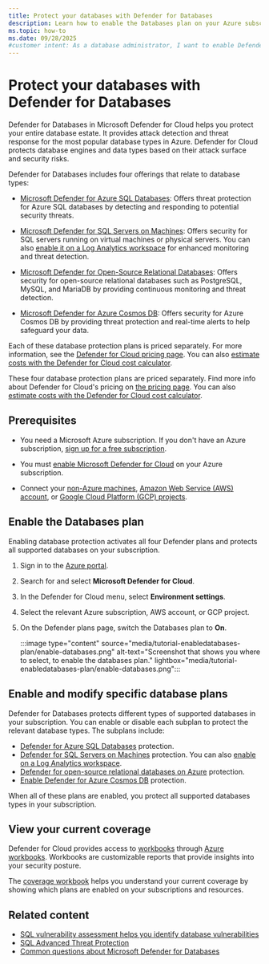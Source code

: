 ```yaml
---
title: Protect your databases with Defender for Databases
description: Learn how to enable the Databases plan on your Azure subscription for Microsoft Defender for Cloud to enhance your database security.
ms.topic: how-to
ms.date: 09/28/2025
#customer intent: As a database administrator, I want to enable Defender for Databases so that I can enhance the security of my databases.
---
```


# Protect your databases with Defender for Databases

Defender for Databases in Microsoft Defender for Cloud helps you protect your entire database estate. It provides attack detection and threat response for the most popular database types in Azure. Defender for Cloud protects database engines and data types based on their attack surface and security risks.

Defender for Databases includes four offerings that relate to database types:

- [Microsoft Defender for Azure SQL Databases](defender-for-sql-introduction.md): Offers threat protection for Azure SQL databases by detecting and responding to potential security threats.

- [Microsoft Defender for SQL Servers on Machines](defender-for-sql-usage.md): Offers security for SQL servers running on virtual machines or physical servers. You can also [enable it on a Log Analytics workspace](enable-plan-workspace.md) for enhanced monitoring and threat detection.

- [Microsoft Defender for Open-Source Relational Databases](defender-for-databases-introduction.md): Offers security for open-source relational databases such as PostgreSQL, MySQL, and MariaDB by providing continuous monitoring and threat detection.

- [Microsoft Defender for Azure Cosmos DB](concept-defender-for-cosmos.md): Offers security for Azure Cosmos DB by providing threat protection and real-time alerts to help safeguard your data.

Each of these database protection plans is priced separately. For more information, see the [Defender for Cloud pricing page](https://azure.microsoft.com/pricing/details/defender-for-cloud/). You can also [estimate costs with the Defender for Cloud cost calculator](cost-calculator.md).

These four database protection plans are priced separately. Find more info about Defender for Cloud's pricing on [the pricing page](https://azure.microsoft.com/pricing/details/defender-for-cloud/). You can also [estimate costs with the Defender for Cloud cost calculator](cost-calculator.md).

## Prerequisites

- You need a Microsoft Azure subscription. If you don't have an Azure subscription, [sign up for a free subscription](https://azure.microsoft.com/pricing/free-trial/).

- You must [enable Microsoft Defender for Cloud](get-started.md#enable-defender-for-cloud-on-your-azure-subscription) on your Azure subscription.

- Connect your [non-Azure machines](quickstart-onboard-machines.md), [Amazon Web Service (AWS) account](quickstart-onboard-aws.md), or [Google Cloud Platform (GCP) projects](quickstart-onboard-gcp.md).

## Enable the Databases plan

Enabling database protection activates all four Defender plans and protects all supported databases on your subscription.

1. Sign in to the [Azure portal](https://portal.azure.com).

1. Search for and select **Microsoft Defender for Cloud**.

1. In the Defender for Cloud menu, select **Environment settings**.

1. Select the relevant Azure subscription, AWS account, or GCP project.

1. On the Defender plans page, switch the Databases plan to **On**.

    :::image type="content" source="media/tutorial-enabledatabases-plan/enable-databases.png" alt-text="Screenshot that shows you where to select, to enable the databases plan." lightbox="media/tutorial-enabledatabases-plan/enable-databases.png":::

## Enable and modify specific database plans

Defender for Databases protects different types of supported databases in your subscription. You can enable or disable each subplan to protect the relevant database types. The subplans include:

- [Defender for Azure SQL Databases](enable-sql-database-plan.md) protection.
- [Defender for SQL Servers on Machines](defender-for-sql-usage.md) protection. You can also [enable on a Log Analytics workspace](enable-plan-workspace.md).
- [Defender for open-source relational databases on Azure](enable-defender-for-databases-azure.md) protection.
- [Enable Defender for Azure Cosmos DB](defender-for-databases-enable-cosmos-protections.md) protection.

When all of these plans are enabled, you protect all supported databases types in your subscription. 

## View your current coverage

Defender for Cloud provides access to [workbooks](custom-dashboards-azure-workbooks.md) through [Azure workbooks](/azure/azure-monitor/visualize/workbooks-overview). Workbooks are customizable reports that provide insights into your security posture.

The [coverage workbook](custom-dashboards-azure-workbooks.md#coverage-workbook) helps you understand your current coverage by showing which plans are enabled on your subscriptions and resources.

## Related content

- [SQL vulnerability assessment helps you identify database vulnerabilities](sql-azure-vulnerability-assessment-overview.md)
- [SQL Advanced Threat Protection](/azure/azure-sql/database/threat-detection-overview?toc=/azure/defender-for-cloud/toc.json)
- [Common questions about Microsoft Defender for Databases](faq-defender-for-databases.yml)
